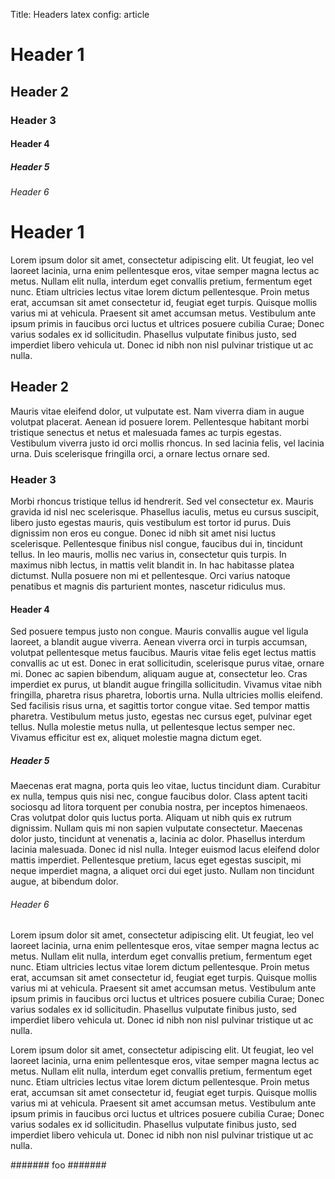 Title:	Headers
latex config:	article

# Header 1 #

## Header 2 ##

### Header 3 ###

#### Header 4 ####

##### Header 5 #####

###### Header 6 ######

# Header 1 #

Lorem ipsum dolor sit amet, consectetur adipiscing elit. Ut feugiat, leo vel laoreet lacinia, urna enim pellentesque eros, vitae semper magna lectus ac metus. Nullam elit nulla, interdum eget convallis pretium, fermentum eget nunc. Etiam ultricies lectus vitae lorem dictum pellentesque. Proin metus erat, accumsan sit amet consectetur id, feugiat eget turpis. Quisque mollis varius mi at vehicula. Praesent sit amet accumsan metus. Vestibulum ante ipsum primis in faucibus orci luctus et ultrices posuere cubilia Curae; Donec varius sodales ex id sollicitudin. Phasellus vulputate finibus justo, sed imperdiet libero vehicula ut. Donec id nibh non nisl pulvinar tristique ut ac nulla.

## Header 2 ##

Mauris vitae eleifend dolor, ut vulputate est. Nam viverra diam in augue volutpat placerat. Aenean id posuere lorem. Pellentesque habitant morbi tristique senectus et netus et malesuada fames ac turpis egestas. Vestibulum viverra justo id orci mollis rhoncus. In sed lacinia felis, vel lacinia urna. Duis scelerisque fringilla orci, a ornare lectus ornare sed.

### Header 3 ###

Morbi rhoncus tristique tellus id hendrerit. Sed vel consectetur ex. Mauris gravida id nisl nec scelerisque. Phasellus iaculis, metus eu cursus suscipit, libero justo egestas mauris, quis vestibulum est tortor id purus. Duis dignissim non eros eu congue. Donec id nibh sit amet nisi luctus scelerisque. Pellentesque finibus nisl congue, faucibus dui in, tincidunt tellus. In leo mauris, mollis nec varius in, consectetur quis turpis. In maximus nibh lectus, in mattis velit blandit in. In hac habitasse platea dictumst. Nulla posuere non mi et pellentesque. Orci varius natoque penatibus et magnis dis parturient montes, nascetur ridiculus mus.

#### Header 4 ####

Sed posuere tempus justo non congue. Mauris convallis augue vel ligula laoreet, a blandit augue viverra. Aenean viverra orci in turpis accumsan, volutpat pellentesque metus faucibus. Mauris vitae felis eget lectus mattis convallis ac ut est. Donec in erat sollicitudin, scelerisque purus vitae, ornare mi. Donec ac sapien bibendum, aliquam augue at, consectetur leo. Cras imperdiet ex purus, ut blandit augue fringilla sollicitudin. Vivamus vitae nibh fringilla, pharetra risus pharetra, lobortis urna. Nulla ultricies mollis eleifend. Sed facilisis risus urna, et sagittis tortor congue vitae. Sed tempor mattis pharetra. Vestibulum metus justo, egestas nec cursus eget, pulvinar eget tellus. Nulla molestie metus nulla, ut pellentesque lectus semper nec. Vivamus efficitur est ex, aliquet molestie magna dictum eget.

##### Header 5 #####

Maecenas erat magna, porta quis leo vitae, luctus tincidunt diam. Curabitur ex nulla, tempus quis nisi nec, congue faucibus dolor. Class aptent taciti sociosqu ad litora torquent per conubia nostra, per inceptos himenaeos. Cras volutpat dolor quis luctus porta. Aliquam ut nibh quis ex rutrum dignissim. Nullam quis mi non sapien vulputate consectetur. Maecenas dolor justo, tincidunt at venenatis a, lacinia ac dolor. Phasellus interdum lacinia malesuada. Donec id nisl nulla. Integer euismod lacus eleifend dolor mattis imperdiet. Pellentesque pretium, lacus eget egestas suscipit, mi neque imperdiet magna, a aliquet orci dui eget justo. Nullam non tincidunt augue, at bibendum dolor. 

###### Header 6 ######

Lorem ipsum dolor sit amet, consectetur adipiscing elit. Ut feugiat, leo vel laoreet lacinia, urna enim pellentesque eros, vitae semper magna lectus ac metus. Nullam elit nulla, interdum eget convallis pretium, fermentum eget nunc. Etiam ultricies lectus vitae lorem dictum pellentesque. Proin metus erat, accumsan sit amet consectetur id, feugiat eget turpis. Quisque mollis varius mi at vehicula. Praesent sit amet accumsan metus. Vestibulum ante ipsum primis in faucibus orci luctus et ultrices posuere cubilia Curae; Donec varius sodales ex id sollicitudin. Phasellus vulputate finibus justo, sed imperdiet libero vehicula ut. Donec id nibh non nisl pulvinar tristique ut ac nulla.

Lorem ipsum dolor sit amet, consectetur adipiscing elit. Ut feugiat, leo vel laoreet lacinia, urna enim pellentesque eros, vitae semper magna lectus ac metus. Nullam elit nulla, interdum eget convallis pretium, fermentum eget nunc. Etiam ultricies lectus vitae lorem dictum pellentesque. Proin metus erat, accumsan sit amet consectetur id, feugiat eget turpis. Quisque mollis varius mi at vehicula. Praesent sit amet accumsan metus. Vestibulum ante ipsum primis in faucibus orci luctus et ultrices posuere cubilia Curae; Donec varius sodales ex id sollicitudin. Phasellus vulputate finibus justo, sed imperdiet libero vehicula ut. Donec id nibh non nisl pulvinar tristique ut ac nulla.

####### foo #######


